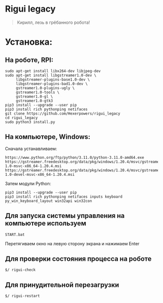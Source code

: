 # Rigui legacy
> Кирилл, лезь в грёбанного робота!

# Установка:

## На роботе, RPI: 

```shell
sudo apt-get install libx264-dev libjpeg-dev
sudo apt-get install libgstreamer1.0-dev \
     libgstreamer-plugins-base1.0-dev \
     libgstreamer-plugins-bad1.0-dev \
     gstreamer1.0-plugins-ugly \
     gstreamer1.0-tools \
     gstreamer1.0-gl \
     gstreamer1.0-gtk3
pip3 install --upgrade --user pip
pip3 install rich pythonping netifaces
git clone https://github.com/Hexerpowers/rigui_legacy
cd rigui_legacy
sudo python3 install.py
```

## На компьютере, Windows: 
Сначала устанавливаем:
```shell
https://www.python.org/ftp/python/3.11.0/python-3.11.0-amd64.exe
https://gstreamer.freedesktop.org/data/pkg/windows/1.20.4/msvc/gstreamer-1.0-msvc-x86_64-1.20.4.msi
https://gstreamer.freedesktop.org/data/pkg/windows/1.20.4/msvc/gstreamer-1.0-devel-msvc-x86_64-1.20.4.msi
```
Затем модули Python:
```shell
pip3 install --upgrade --user pip
pip3 install rich pythonping netifaces inputs keyboard py_win_keyboard_layout win32api win32con
```

## Для запуска системы управления на компьютере используем
```shell
START.bat
```
Перетягиваем окно на левую сторону экрана и нажимаем Enter

## Для проверки состояния процесса на роботе
```shell
$/ rigui-check
```

## Для принудительной перезагрузки
```shell
$/ rigui-restart
```